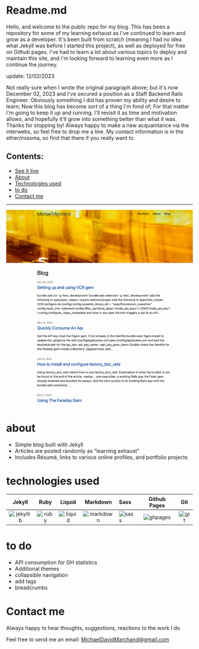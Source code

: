 # Readme.md

Hello, and welcome to the public repo for my blog. This has been a repository for some of my learning exhaust as I've continued to learn and grow as a developer. It's been built from scratch (meaning I had no idea what Jekyll was before I started this project), as well as deployed for free on Github pages. I've had to learn a lot about various topics to deploy and maintain this site, and i'm looking forward to learning even more as I continue the journey.

update: 12/02/2023

Not really sure when I wrote the original paragraph above; but it's now December 02, 2023 and I've secured a position as a Staff Backend Rails Engineer. Obviously something I did has proven my ability and desire to learn; Now this blog has become sort of a thing I'm fond of; For that matter I'm going to keep it up and running. I'll revisit it as time and motivation allows, and hopefully it'll grow into something better than what it was. Thanks for stopping by! Always happy to make a new acquaintance via the interwebs, so feel free to drop me a line. My contact information is in the ether/miasma, so find that there if you really want to.

## Contents:

-   [See it live](https://marchandmd.github.io/)
-   [About](#about)
-   [Technologies used](#technologies-used)
-   [to do](#to-do)
-   [Contact me](#contact-me)

---

![image](/assets/images/portfolio_screenshots/website/homepage.png)

# about

-   Simple blog built with Jekyll
-   Articles are posted randomly as "learning exhaust"
-   Includes Résumé, links to various online profiles, and portfolio projects

# technologies used
<center>

|Jekyll|Ruby|Liquid|Markdown|Sass|Github Pages|Git|
|:-----:|:----------:|:----------:|:----:|:---|:---:|:---:|
|<img src="https://miro.medium.com/max/820/0*N8RG95bKJnnF-wpL.png" alt="jekyllrb" class="tech-icon">|<img src="https://upload.wikimedia.org/wikipedia/commons/thumb/7/73/Ruby_logo.svg/768px-Ruby_logo.svg.png" alt="ruby" class="tech-icon">|<img src="https://cdn.shopify.com/s/files/1/0533/2089/files/Shopify-liquid.jpg?v=1585598279" alt="liquid" class="tech-icon">|<img src="https://upload.wikimedia.org/wikipedia/commons/thumb/4/48/Markdown-mark.svg/150px-Markdown-mark.svg.png" alt="markdown" class="tech-icon">|<img src="https://camo.githubusercontent.com/34be724565315ff2235ad3237bb21f3db805f559e94b878ce7cd722e4e358cac/68747470733a2f2f70726f66696c696e61746f722e7269736861762e6465762f736b696c6c732d6173736574732f736173732d6f726967696e616c2e737667" alt="sass" class="tech-icon">|<img src="https://i.ytimg.com/vi/2MsN8gpT6jY/maxresdefault.jpg" alt="ghpages" class="tech-icon">|<img src="https://camo.githubusercontent.com/b7ea09b0c030ae14623cfc3a52ab3ee0d07e0259a1b230139e65ba00454327c9/68747470733a2f2f70726f66696c696e61746f722e7269736861762e6465762f736b696c6c732d6173736574732f6769742d73636d2d69636f6e2e737667" alt="git" class="tech-icon">|
</center>

# to do

-   API consumption for GH statistics
-   Additional themes
-   collapsible navigation
-   add tags
-   breadcrumbs

# Contact me

Always happy to hear thoughts, suggestions, reactions to the work I do

Feel free to send me an email: <MichaelDavidMarchand@gmail.com>